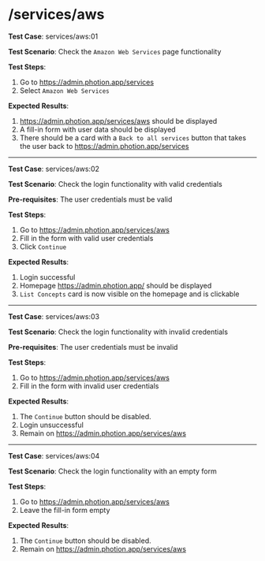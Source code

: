 
# /services/aws

**Test Case**: services/aws:01

**Test Scenario**: Check the `Amazon Web Services` page functionality

**Test Steps**:

1. Go to https://admin.photion.app/services
2. Select `Amazon Web Services`

**Expected Results**: 

1. https://admin.photion.app/services/aws should be displayed
2. A fill-in form with user data should be displayed
3. There should be a card with a `Back to all services` button that takes the user back to https://admin.photion.app/services

----

**Test Case**: services/aws:02

**Test Scenario**: Check the login functionality with valid credentials

**Pre-requisites**: The user credentials must be valid

**Test Steps**:

1. Go to https://admin.photion.app/services/aws
2. Fill in the form with valid user credentials
3. Click `Continue`

**Expected Results**:

1. Login successful
2. Homepage https://admin.photion.app/ should be displayed
3. `List Concepts` card is now visible on the homepage and is clickable

---

**Test Case**: services/aws:03

**Test Scenario**: Check the login functionality with invalid credentials

**Pre-requisites**: The user credentials must be invalid

**Test Steps**:

1. Go to https://admin.photion.app/services/aws
2. Fill in the form with invalid user credentials


**Expected Results**:

1. The `Continue` button should be disabled.
2. Login unsuccessful
3. Remain on https://admin.photion.app/services/aws

---

**Test Case**: services/aws:04

**Test Scenario**: Check the login functionality with an empty form


**Test Steps**:

1. Go to https://admin.photion.app/services/aws
2. Leave the fill-in form empty


**Expected Results**:

1. The `Continue` button should be disabled.
2. Remain on https://admin.photion.app/services/aws
